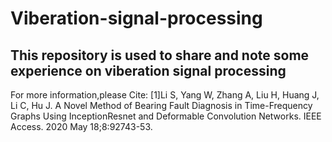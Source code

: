 # Viberation-signal-processing
## This repository is used to share and note some experience on viberation signal processing

For more information,please Cite: 
[1]Li S, Yang W, Zhang A, Liu H, Huang J, Li C, Hu J. A Novel Method of Bearing Fault Diagnosis in Time-Frequency Graphs Using InceptionResnet and Deformable Convolution Networks. IEEE Access. 2020 May 18;8:92743-53. 
